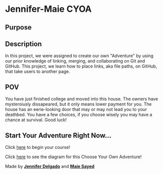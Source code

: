 # Jennifer-Maie CYOA
## Purpose

## Description
In this project, we were assigned to create our own "Adventure" by using our prior knowledge of linking, merging, and collaborating on Git and GitHub.
This project, we learn how to place links, aka file paths, on GitHub, that take users to another page.

## POV
You have just finished college and moved into this house. The owners have mysteroiusly dissapeared, but it only means lower payment for you. The house has an eerie-looking door that may or may not lead you to your deathbed. You have a few choices, if you choose wisely you may have a chance at survival. Good luck!

## Start Your Adventure Right Now...

Click [here](start-question/start.md) to begin your course!

Click [here](https://docs.google.com/drawings/d/1AXr2qveIypdNtwCgoxuj4LliRMG_pdmwErVU-fAyfgg/edit?usp=sharing) to see the diagram for this Choose Your Own Adventure!

Made by [**Jennifer Delgado**](https://github.com/jenniferd8336) and [**Maie Sayed**](https://github.com/maies2096)